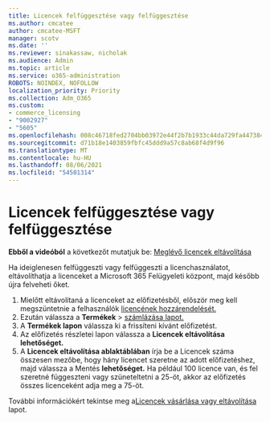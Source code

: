 ```yaml
---
title: Licencek felfüggesztése vagy felfüggesztése
ms.author: cmcatee
author: cmcatee-MSFT
manager: scotv
ms.date: ''
ms.reviewer: sinakassaw, nicholak
ms.audience: Admin
ms.topic: article
ms.service: o365-administration
ROBOTS: NOINDEX, NOFOLLOW
localization_priority: Priority
ms.collection: Adm_O365
ms.custom:
- commerce_licensing
- "9002927"
- "5605"
ms.openlocfilehash: 008c46718fed2704bb03972e44f2b7b1933c44da729fa4473841939cc5caed51
ms.sourcegitcommit: d71b18e1403859fbfc45ddd9a57c8ab68f4d9f96
ms.translationtype: MT
ms.contentlocale: hu-HU
ms.lasthandoff: 08/06/2021
ms.locfileid: "54501314"
---
```

# <a name="suspend-or-pause-licenses"></a>Licencek felfüggesztése vagy felfüggesztése

**Ebből a videóból** a következőt mutatjuk be: [Meglévő licencek eltávolítása](https://go.microsoft.com/fwlink/p/?linkid=2154938)

Ha ideiglenesen felfüggeszti vagy felfüggeszti a licenchasználatot, eltávolíthatja a licenceket a Microsoft 365 Felügyeleti központ, majd később újra felveheti őket.

1. Mielőtt eltávolítaná a licenceket az előfizetésből, először meg kell megszüntetnie a felhasználók [licencének hozzárendelését.](/microsoft-365/admin/manage/remove-licenses-from-users)
2. Ezután válassza a **Termékek**  >  [számlázása lapot.](https://go.microsoft.com/fwlink/p/?linkid=842054)
3. A **Termékek lapon** válassza ki a frissíteni kívánt előfizetést.
4. Az előfizetés részletei lapon válassza a **Licencek eltávolítása lehetőséget.**
5. A **Licencek eltávolítása ablaktáblában** írja be a Licencek száma összesen mezőbe, hogy hány licencet szeretne az adott előfizetéshez, majd válassza a Mentés **lehetőséget.**  Ha például 100 licence van, és fel szeretné függeszteni vagy szüneteltetni a 25-öt, akkor az előfizetés összes licenceként adja meg a 75-öt.

További információkért tekintse meg a[Licencek vásárlása vagy eltávolítása](/microsoft-365/commerce/licenses/buy-licenses) lapot.